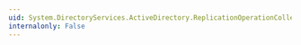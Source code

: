 ```yaml
---
uid: System.DirectoryServices.ActiveDirectory.ReplicationOperationCollection.CopyTo(System.DirectoryServices.ActiveDirectory.ReplicationOperation[],System.Int32)
internalonly: False
---
```

